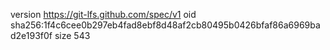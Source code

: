 version https://git-lfs.github.com/spec/v1
oid sha256:1f4c6cee0b297eb4fad8ebf8d48af2cb80495b0426bfaf86a6969bad2e193f0f
size 543
